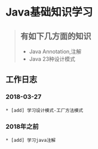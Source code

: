 # Java基础知识学习
> ## 有如下几方面的知识
> * Java Annotation,注解
> * Java 23种设计模式


## 工作日志

### 2018-03-27
    * [add] 学习设计模式-工厂方法模式
    
### 2018年之前
    * [add] 学习java注解
